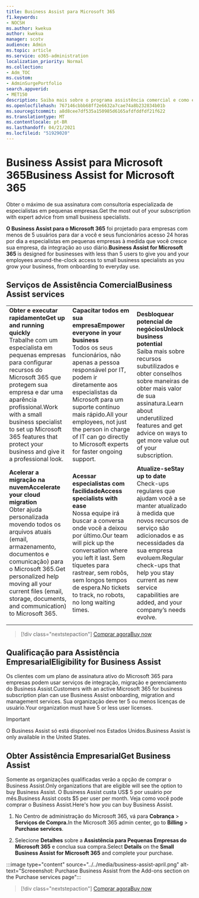 ```yaml
---
title: Business Assist para Microsoft 365
f1.keywords:
- NOCSH
ms.author: kwekua
author: kwekua
manager: scotv
audience: Admin
ms.topic: article
ms.service: o365-administration
localization_priority: Normal
ms.collection:
- Adm_TOC
ms.custom:
- AdminSurgePortfolio
search.appverid:
- MET150
description: Saiba mais sobre o programa assistência comercial e como ele pode ajudar sua organização com ajuda e uso aprimorados para o Microsoft 365 para empresas.
ms.openlocfilehash: 767146cbbb68ff2e6632a7cae74a8b232834b01b
ms.sourcegitcommit: a8d8cee7df535a150985d6165afdfddfdf21f622
ms.translationtype: MT
ms.contentlocale: pt-BR
ms.lasthandoff: 04/21/2021
ms.locfileid: "51929020"
---
```

# <a name="business-assist-for-microsoft-365"></a><span data-ttu-id="0da19-103">Business Assist para Microsoft 365</span><span class="sxs-lookup"><span data-stu-id="0da19-103">Business Assist for Microsoft 365</span></span>

<span data-ttu-id="0da19-104">Obter o máximo de sua assinatura com consultoria especializada de especialistas em pequenas empresas.</span><span class="sxs-lookup"><span data-stu-id="0da19-104">Get the most out of your subscription with expert advice from small business specialists.</span></span>

<span data-ttu-id="0da19-105">**O Business Assist para o Microsoft 365** foi projetado para empresas com menos de 5 usuários para dar a você e seus funcionários acesso 24 horas por dia a especialistas em pequenas empresas à medida que você cresce sua empresa, da integração ao uso diário.</span><span class="sxs-lookup"><span data-stu-id="0da19-105">**Business Assist for Microsoft 365** is designed for businesses with less than 5 users to give you and your employees around-the-clock access to small business specialists as you grow your business, from onboarding to everyday use.</span></span>

## <a name="business-assist-services"></a><span data-ttu-id="0da19-106">Serviços de Assistência Comercial</span><span class="sxs-lookup"><span data-stu-id="0da19-106">Business Assist services</span></span>

||||
|:-----|:-----|:-----|
|<span data-ttu-id="0da19-107">**Obter e executar rapidamente**</span><span class="sxs-lookup"><span data-stu-id="0da19-107">**Get up and running quickly**</span></span> <br> <span data-ttu-id="0da19-108">Trabalhe com um especialista em pequenas empresas para configurar recursos do Microsoft 365 que protegem sua empresa e dar uma aparência profissional.</span><span class="sxs-lookup"><span data-stu-id="0da19-108">Work with a small business specialist to set up Microsoft 365 features that protect your business and give it a professional look.</span></span> |<span data-ttu-id="0da19-109">**Capacitar todos em sua empresa**</span><span class="sxs-lookup"><span data-stu-id="0da19-109">**Empower everyone in your business**</span></span> <br> <span data-ttu-id="0da19-110">Todos os seus funcionários, não apenas a pessoa responsável por IT, podem ir diretamente aos especialistas da Microsoft para um suporte contínuo mais rápido.</span><span class="sxs-lookup"><span data-stu-id="0da19-110">All your employees, not just the person in charge of IT can go directly to Microsoft experts for faster ongoing support.</span></span> |<span data-ttu-id="0da19-111">**Desbloquear potencial de negócios**</span><span class="sxs-lookup"><span data-stu-id="0da19-111">**Unlock business potential**</span></span> <br> <span data-ttu-id="0da19-112">Saiba mais sobre recursos subutilizados e obter conselhos sobre maneiras de obter mais valor de sua assinatura.</span><span class="sxs-lookup"><span data-stu-id="0da19-112">Learn about underutilized features and get advice on ways to get more value out of your subscription.</span></span> |
|<span data-ttu-id="0da19-113">**Acelerar a migração na nuvem**</span><span class="sxs-lookup"><span data-stu-id="0da19-113">**Accelerate your cloud migration**</span></span> <br> <span data-ttu-id="0da19-114">Obter ajuda personalizada movendo todos os arquivos atuais (email, armazenamento, documentos e comunicação) para o Microsoft 365.</span><span class="sxs-lookup"><span data-stu-id="0da19-114">Get personalized help moving all your current files (email, storage, documents, and communication) to Microsoft 365.</span></span> |<span data-ttu-id="0da19-115">**Acessar especialistas com facilidade**</span><span class="sxs-lookup"><span data-stu-id="0da19-115">**Access specialists with ease**</span></span> <br> <span data-ttu-id="0da19-116">Nossa equipe irá buscar a conversa onde você a deixou por último.</span><span class="sxs-lookup"><span data-stu-id="0da19-116">Our team will pick up the conversation where you left it last.</span></span> <span data-ttu-id="0da19-117">Sem tíquetes para rastrear, sem robôs, sem longos tempos de espera.</span><span class="sxs-lookup"><span data-stu-id="0da19-117">No tickets to track, no robots, no long waiting times.</span></span> |<span data-ttu-id="0da19-118">**Atualize-se**</span><span class="sxs-lookup"><span data-stu-id="0da19-118">**Stay up to date**</span></span> <br> <span data-ttu-id="0da19-119">Check-ups regulares que ajudam você a se manter atualizado à medida que novos recursos de serviço são adicionados e as necessidades da sua empresa evoluem.</span><span class="sxs-lookup"><span data-stu-id="0da19-119">Regular check-ups that help you stay current as new service capabilities are added, and your company’s needs evolve.</span></span> |
| | | |

> [!div class="nextstepaction"]
> [<span data-ttu-id="0da19-120">Comprar agora</span><span class="sxs-lookup"><span data-stu-id="0da19-120">Buy now</span></span>](https://go.microsoft.com/fwlink/p/?linkid=2158423)

## <a name="eligibility-for-business-assist"></a><span data-ttu-id="0da19-121">Qualificação para Assistência Empresarial</span><span class="sxs-lookup"><span data-stu-id="0da19-121">Eligibility for Business Assist</span></span>

<span data-ttu-id="0da19-122">Os clientes com um plano de assinatura ativo do Microsoft 365 para empresas podem usar serviços de integração, migração e gerenciamento do Business Assist.</span><span class="sxs-lookup"><span data-stu-id="0da19-122">Customers with an active Microsoft 365 for business subscription plan can use Business Assist onboarding, migration and management services.</span></span> <span data-ttu-id="0da19-123">Sua organização deve ter 5 ou menos licenças de usuário.</span><span class="sxs-lookup"><span data-stu-id="0da19-123">Your organization must have 5 or less user licenses.</span></span>

> [!IMPORTANT]
> <span data-ttu-id="0da19-124">O Business Assist só está disponível nos Estados Unidos.</span><span class="sxs-lookup"><span data-stu-id="0da19-124">Business Assist is only available in the United States.</span></span>

## <a name="get-business-assist"></a><span data-ttu-id="0da19-125">Obter Assistência Empresarial</span><span class="sxs-lookup"><span data-stu-id="0da19-125">Get Business Assist</span></span>

<span data-ttu-id="0da19-126">Somente as organizações qualificadas verão a opção de comprar o Business Assist.</span><span class="sxs-lookup"><span data-stu-id="0da19-126">Only organizations that are eligible will see the option to buy Business Assist.</span></span> <span data-ttu-id="0da19-127">O Business Assist custa US$ 5 por usuário por mês.</span><span class="sxs-lookup"><span data-stu-id="0da19-127">Business Assist costs $5 per user per month.</span></span> <span data-ttu-id="0da19-128">Veja como você pode comprar o Business Assist.</span><span class="sxs-lookup"><span data-stu-id="0da19-128">Here's how you can buy Business Assist.</span></span>

1. <span data-ttu-id="0da19-129">No Centro de administração do Microsoft 365, vá para **Cobrança**  >  **Serviços de Compra.**</span><span class="sxs-lookup"><span data-stu-id="0da19-129">In the Microsoft 365 admin center, go to **Billing** > **Purchase services**.</span></span>

2. <span data-ttu-id="0da19-130">Selecione **Detalhes** sobre a **Assistência para Pequenas Empresas do Microsoft 365** e conclua sua compra.</span><span class="sxs-lookup"><span data-stu-id="0da19-130">Select **Details** on the **Small Business Assist for Microsoft 365** and complete your purchase.</span></span>

:::image type="content" source="../../media/business-assist-april.png" alt-text="Screeenshot: Purchase Business Assist from the Add-ons section on the Purchase services page":::

> [!div class="nextstepaction"]
> [<span data-ttu-id="0da19-132">Comprar agora</span><span class="sxs-lookup"><span data-stu-id="0da19-132">Buy now</span></span>](https://go.microsoft.com/fwlink/p/?linkid=2158423)
